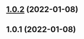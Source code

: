 ## [1.0.2](https://github.com/imcuttle/pkgxo/compare/v1.0.1...v1.0.2) (2022-01-08)

## 1.0.1 (2022-01-08)
